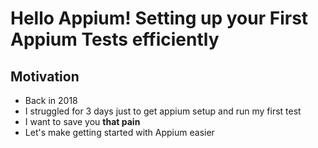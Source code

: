 # Hello Appium! Setting up your First Appium Tests efficiently

## Motivation

- Back in 2018
- I struggled for 3 days just to get appium setup and run my first test
- I want to save you **that pain**
- Let's make getting started with Appium easier
